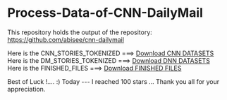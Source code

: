 # Process-Data-of-CNN-DailyMail
This repository holds the output of the repository: https://github.com/abisee/cnn-dailymail  

Here is the CNN_STORIES_TOKENIZED ===> [Download CNN DATASETS](https://doc-0o-98-docs.googleusercontent.com/docs/securesc/292irnunu00ijppa5vir8hse6n4001m3/3lilde7tv009jl0nb51ad625q0ra79c0/1581491700000/14902801042381301132/14902801042381301132/0BzQ6rtO2VN95cmNuc2xwUS1wdEE?e=download&authuser=0) <br>
Here is the DM_STORIES_TOKENIZED ===> [Download DNN DATASETS](https://doc-0k-98-docs.googleusercontent.com/docs/securesc/292irnunu00ijppa5vir8hse6n4001m3/nakfr5fu21aitvl4vkrjig598p5jmp1j/1581491700000/14902801042381301132/14902801042381301132/0BzQ6rtO2VN95bndCZDdpdXJDV1U?e=download&authuser=0&nonce=ji9isn9bfr78i&user=14902801042381301132&hash=r4bglavr6okmm3gmnu4nosu916jmspft) <br>
Here is the FINISHED_FILES ===> [Download FINISHED FILES](https://drive.google.com/uc?export=download&confirm=sSHM&id=0BzQ6rtO2VN95a0c3TlZCWkl3aU0) <br>

Best of Luck !.... :)
Today --- I reached 100 stars ... Thank you all for your appreciation.
